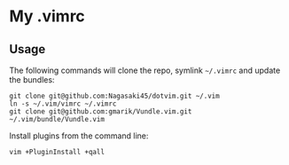 My .vimrc
=========

## Usage

The following commands will clone the repo, symlink `~/.vimrc` and update the
bundles:

    git clone git@github.com:Nagasaki45/dotvim.git ~/.vim
    ln -s ~/.vim/vimrc ~/.vimrc
    git clone git@github.com:gmarik/Vundle.vim.git ~/.vim/bundle/Vundle.vim

Install plugins from the command line:

    vim +PluginInstall +qall
